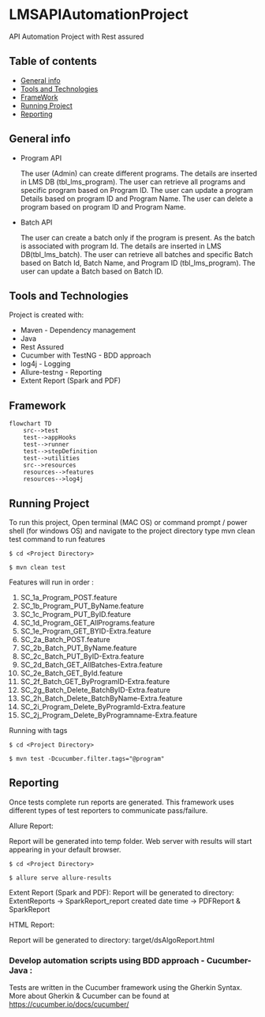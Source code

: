 # LMSAPIAutomationProject
API Automation Project with Rest assured
## Table of contents
* [General info](#general-info)
* [Tools and Technologies](#tools-and-technologies)
* [FrameWork](#framework)
* [Running Project](#running-project)
* [Reporting](#reporting)


## General info
* Program API

  The user (Admin) can create different programs. The details are inserted in LMS DB (tbl_lms_program).
  The user can retrieve all programs and specific program based on Program ID.
  The user can update a program Details based on program ID and Program Name.
  The user can delete a program based on program ID and Program Name.

* Batch API

  The user can create a batch only if the program is present. As the batch is associated with program Id.
  The details are inserted in LMS DB(tbl_lms_batch).
  The user can retrieve all batches and specific Batch based on Batch Id, Batch Name, and Program ID
(tbl_lms_program).
  The user can update a Batch based on Batch ID.

## Tools and Technologies
Project is created with:
* Maven - Dependency management
* Java
* Rest Assured
* Cucumber with TestNG - BDD approach
* log4j - Logging
* Allure-testng - Reporting
* Extent Report (Spark and PDF)

## Framework
```mermaid
flowchart TD
    src-->test
    test-->appHooks
    test-->runner
    test-->stepDefinition
    test-->utilities
    src-->resources
    resources-->features
    resources-->log4j
```
## Running Project
To run this project, 
Open terminal (MAC OS) or command prompt / power shell (for windows OS) and navigate to the project directory type mvn clean test command to run features
```
$ cd <Project Directory>

$ mvn clean test
```
Features will run in order :
1. SC_1a_Program_POST.feature
2. SC_1b_Program_PUT_ByName.feature
3. SC_1c_Program_PUT_ByID.feature
4. SC_1d_Program_GET_AllPrograms.feature
5. SC_1e_Program_GET_BYID-Extra.feature
6. SC_2a_Batch_POST.feature
7. SC_2b_Batch_PUT_ByName.feature
8. SC_2c_Batch_PUT_ByID-Extra.feature
9. SC_2d_Batch_GET_AllBatches-Extra.feature
10. SC_2e_Batch_GET_ById.feature
11. SC_2f_Batch_GET_ByProgramID-Extra.feature
12. SC_2g_Batch_Delete_BatchByID-Extra.feature
13. SC_2h_Batch_Delete_BatchByName-Extra.feature
14. SC_2i_Program_Delete_ByProgramId-Extra.feature
15. SC_2j_Program_Delete_ByProgramname-Extra.feature


Running with tags
```
$ cd <Project Directory>

$ mvn test -Dcucumber.filter.tags="@program"
```
## Reporting

Once tests complete run reports are generated. This framework uses different types of test reporters to communicate pass/failure.

Allure Report: 

Report will be generated into temp folder. Web server with results will start appearing in your default browser. 

```
$ cd <Project Directory>

$ allure serve allure-results
```
Extent Report (Spark and PDF):
Report will be generated tо directory: 
ExtentReports -> SparkReport_report created date time -> PDFReport & SparkReport 

HTML Report: 

Report will be generated tо directory: target/dsAlgoReport.html


### Develop automation scripts using BDD approach - Cucumber-Java :

Tests are written in the Cucumber framework using the Gherkin Syntax. More about Gherkin & Cucumber can be found at https://cucumber.io/docs/cucumber/ 

